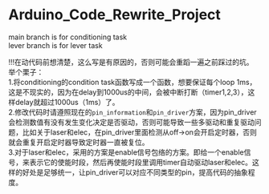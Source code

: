 # Arduino_Code_Rewrite_Project
main branch is for conditioning task     
lever branch is for lever task     

!!!在动代码前想清楚，这么写是有原因的，否则可能会重蹈一遍之前踩过的坑。    
举个栗子：    
1.将conditioning的condition task函数写成一个函数，想要保证每个loop 1ms，这是不现实的，因为在delay到1000us的中间，会被中断打断（timer1,2,3），这样delay就超过1000us（1ms）了。     
2.修改代码时请遵照现在的`pin_information`和`pin_driver`方案，因为pin_driver会检测数值有没有发生变化决定是否驱动，否则可能导致一些多驱动和重复驱动问题，比如关于laser和elec，在pin_driver里面检测从off->on会开启定时器，否则就会重复开启定时器导致定时器一直被复位。         
3.对于laser和elec，采用的方案是enable信号包络的方案。即给一个enable信号，来表示它的使能时段，然后再使能时段里调用timer自动驱动laser和elec。这样的好处是足够统一，让pin_driver可以对应不同类型的pin，提高代码的抽象程度。     

